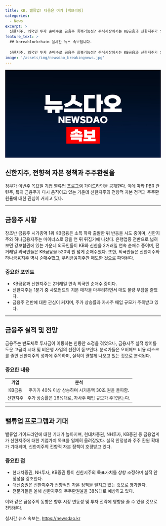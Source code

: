 ```yaml
---
title: KB, 밸류업! 다음은 여기 [백브리핑]
categories:
  - News
excerpt: >
  신한지주, 외국인 투자 순매수로 금융주 회복가능성? 주식시장에서는 KB금융과 신한지주가 외국인 투자의 순매수로 회복세를 보이고 있다. 실적이 호조인 것도 영향을 주었으며, 신한지주는 주주환원 정책으로 관심을 끌고 있는데, 이로 인해 금융주에 대한 투자자들의 관심이 커지는 분위기다. 또한, 전문가들은 신한지주가 앞으로 전향적인 자본 정책을 펼칠 것으로 예상하고 있으며, 이에 대한 긍정적인 평가가 이뤄지고 있다.
feature_text: >
  ## koreablockchain 실시간 뉴스 속보입니다.

  신한지주, 외국인 투자 순매수로 금융주 회복가능성? 주식시장에서는 KB금융과 신한지주가 외국인 투자의 순매수로 회복세를 보이고 있다. 실적이 호조인 것도 영향을 주었으며, 신한지주는 주주환원 정책으로 관심을 끌고 있는데, 이로 인해 금융주에 대한 투자자들의 관심이 커지는 분위기다. 또한, 전문가들은 신한지주가 앞으로 전향적인 자본 정책을 펼칠 것으로 예상하고 있으며, 이에 대한 긍정적인 평가가 이뤄지고 있다.
image: '/assets/img/newsdao_breakingnews.jpg'
---
```


<p><img src="/assets/img/newsdao_breakingnews.jpg" alt="koreablockchain 속보" /></p>

<h2 data-ke-size="size26">신한지주, 전향적 자본 정책과 주주환원율</h2>

<p data-ke-size="size16">정부가 이번주 목요일 기업 밸류업 프로그램 가이드라인을 공개한다. 이에 따라 PBR 관련주, 특히 금융주가 다시 움직이고 있는 가운데 신한지주의 전향적 자본 정책과 주주환원율에 대한 관심이 커지고 있다.</p>

<hr>

<h2 data-ke-size="size26">금융주 시황</h2>

<p data-ke-size="size16">장초반 금융주 시가총액 1위 KB금융은 소폭 하락 출발한 뒤 반등을 시도 중이며, 신한지주와 하나금융지주는 마이너스로 장을 연 뒤 뒤집기에 나섰다. 은행업종 전반으로 넓혀보면 강보합권에 있는 가운데 외국인들이 KB와 신한을 2거래일 연속 순매수 중이며, 전 거래일 외국인들은 KB금융을 520억 원 넘게 순매수했다. 또한, 외국인들은 신한지주와 하나금융지주 역시 순매수했고, 우리금융지주만 매도한 것으로 파악된다.</p>

<h3 data-ke-size="size24">중요한 포인트</h3>

<ul>
  <li>KB금융과 신한지주는 2거래일 연속 외국인 순매수 중이다.</li>
  <li>신한지주는 1분기 중 사모펀드의 지분 매각을 마무리하면서 매도 물량 부담을 줄였다.</li>
  <li>금융주 전반에 대한 관심이 커지며, 주가 상승률과 자사주 매입 규모가 주목받고 있다.</li>
</ul>

<hr>

<h2 data-ke-size="size26">금융주 실적 및 전망</h2>

<p data-ke-size="size16">금융주는 반도체로 투자금이 이동하는 한동안 조정을 겪었으나, 금융지주 실적 방어를 도운 고금리 시대 및 비은행 사업의 선전이 돋보인다. 분석가들은 오버헤드 비용 리스크를 줄인 신한지주의 성과에 주목하며, 실적이 괜찮게 나오고 있는 것으로 분석된다.</p>

<h3 data-ke-size="size24">중요한 내용</h3>

<table>
  <tr>
    <td style="text-align: center; height: 17px;"><b>기업</b></td>
    <td style="text-align: center; height: 17px;"><b>분석</b></td>
  </tr>
  <tr>
    <td style="text-align: center; height: 17px;">KB금융</td>
    <td style="text-align: center; height: 17px;">주가가 40% 이상 상승하며 시가총액 30조 원을 돌파함.</td>
  </tr>
  <tr>
    <td style="text-align: center; height: 17px;">신한지주</td>
    <td style="text-align: center; height: 17px;">주가 상승률은 16%대로, 자사주 매입 규모가 주목받는다.</td>
  </tr>
</table>

<hr>

<h2 data-ke-size="size26">밸류업 프로그램과 기대</h2>

<p data-ke-size="size16">밸류업 가이드라인에 대한 기대가 높아지며, 현대차증권, NH투자, KB증권 등 금융업계가 신한지주에 대한 기업가치 목표를 일제히 올려잡았다. 실적 안정성과 주주 환원 확대가 기대되며, 신한지주의 전향적 자본 정책이 호평받고 있다.</p>

<h3 data-ke-size="size24">중요한 점</h3>

<ul>
  <li>현대차증권, NH투자, KB증권 등이 신한지주의 목표가치를 상향 조정하며 실적 안정성을 강조한다.</li>
  <li>대신증권은 신한지주가 전향적인 자본 정책을 펼치고 있는 것으로 평가한다.</li>
  <li>전문가들은 올해 신한지주의 주주환원율을 38%대로 예상하고 있다.</li>
</ul>

<p data-ke-size="size16">이와 같은 금융주의 동향은 향후 시장 변동성 및 투자 전략에 영향을 줄 수 있을 것으로 전망된다.</p>
실시간 뉴스 속보는, <a href="https://newsdao.kr" rel="dofollow">https://newsdao.kr</a>



